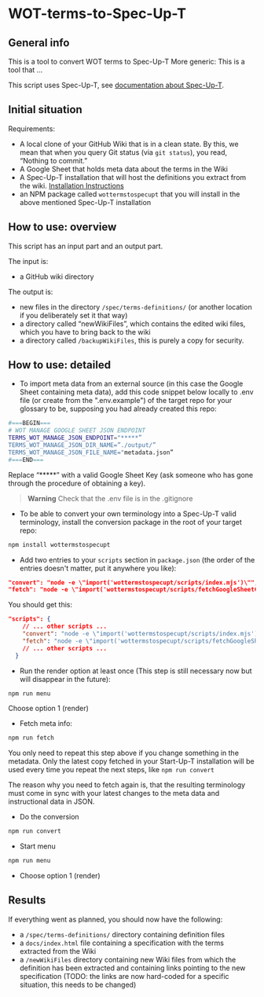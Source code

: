 # WOT-terms-to-Spec-Up-T

## General info

This is a tool to convert WOT terms to Spec-Up-T
More generic: This is a tool that ...

This script uses Spec-Up-T, see [documentation about Spec-Up-T](https://trustoverip.github.io/spec-up-t-website/).

## Initial situation

Requirements:

- A local clone of your GitHub Wiki that is in a clean state. By this, we mean that when you query Git status (via `git status`), you read, “Nothing to commit.”
- A Google Sheet that holds meta data about the terms in the Wiki
- A Spec-Up-T installation that will host the definitions you extract from the wiki. [Installation Instructions](https://trustoverip.github.io/spec-up-t-website/docs/general/installation)
- an NPM package called `wottermstospecupt` that you will install in the above mentioned Spec-Up-T installation

## How to use: overview

This script has an input part and an output part.

The input is:

- a GitHub wiki directory

The output is:

- new files in the directory `/spec/terms-definitions/` (or another location if you deliberately set it that way)
- a directory called “newWikiFiles”, which contains the edited wiki files, which you have to bring back to the wiki
- a directory called `/backupWikiFiles`, this is purely a copy for security.

## How to use: detailed

- To import meta data from an external source (in this case the Google Sheet containing meta data), add this code snippet below locally to .env file (or create from the ".env.example") of the target repo for your glossary to be, supposing you had already created this repo:

```bash
#===BEGIN===
# WOT MANAGE GOOGLE SHEET JSON ENDPOINT
TERMS_WOT_MANAGE_JSON_ENDPOINT="*****”
TERMS_WOT_MANAGE_JSON_DIR_NAME=”./output/”
TERMS_WOT_MANAGE_JSON_FILE_NAME="metadata.json”
#===END===
```

Replace “*****” with a valid Google Sheet Key (ask someone who has gone through the procedure of obtaining a key).

> **Warning**
> Check that the .env file is in the .gitignore

- To be able to convert your own terminology into a Spec-Up-T valid terminology, install the  conversion package in the root of your target repo:

```bash
npm install wottermstospecupt
```

- Add two entries to your `scripts` section in `package.json` (the order of the entries doesn't matter, put it anywhere you like):

```json
"convert": "node -e \"import('wottermstospecupt/scripts/index.mjs')\"",
"fetch": "node -e \"import('wottermstospecupt/scripts/fetchGoogleSheetContent.mjs')\""
```

You should get this:

```json
"scripts": {
    // ... other scripts ...
    "convert": "node -e \"import('wottermstospecupt/scripts/index.mjs')\"",
    "fetch": "node -e \"import('wottermstospecupt/scripts/fetchGoogleSheetContent.mjs')\"",
    // ... other scripts ...
  }
```

- Run the render option at least once (This step is still necessary now but will disappear in the future):
  
```bash
npm run menu
```

Choose option 1 (render)

- Fetch meta info:
  
```bash
npm run fetch
```

You only need to repeat this step above if you change something in the metadata. Only the latest copy fetched in your Start-Up-T installation will be used every time you repeat the next steps, like `npm run convert`

The reason why you need to fetch again is, that the resulting terminology must come in sync with your latest changes to the meta data and instructional data in JSON.

- Do the conversion

```bash
npm run convert
```

- Start menu

```bash
npm run menu
```

- Choose option 1 (render)

## Results

If everything went as planned, you should now have the following:

- a `/spec/terms-definitions/` directory containing definition files
- a `docs/index.html` file containing a specification with the terms extracted from the Wiki
- a `/newWikiFiles` directory containing new Wiki files from which the definition has been extracted and containing links pointing to the new specification (TODO: the links are now hard-coded for a specific situation, this needs to be changed)


